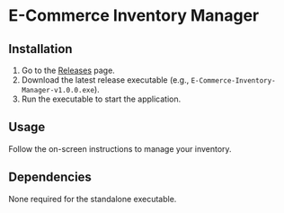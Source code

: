 
# E-Commerce Inventory Manager

## Installation

1. Go to the [Releases](https://github.com/yourusername/E-Commerce-Inventory-Manager/releases) page.
2. Download the latest release executable (e.g., `E-Commerce-Inventory-Manager-v1.0.0.exe`).
3. Run the executable to start the application.

## Usage

Follow the on-screen instructions to manage your inventory.

## Dependencies

None required for the standalone executable.
